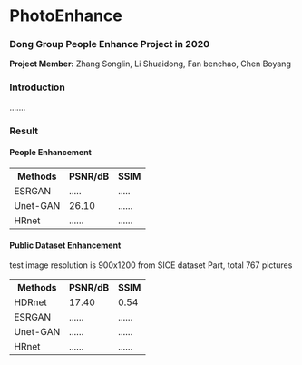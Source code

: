 <!DOCTYPE html>
<html>
<body>
<h1> PhotoEnhance </h1>
  <h3> Dong Group People Enhance Project in 2020 </h3>
  <p> <b> Project Member:</b> Zhang Songlin, Li Shuaidong, Fan benchao, Chen Boyang </p>
  <h3> Introduction </h3>
  <p> .......</p>
  <h3> Result </h3>
  <h4> People Enhancement </h4>
<table>
  <tr>
    <th>Methods</th>
    <th>PSNR/dB</th> 
    <th>SSIM</th>
  </tr>
  <tr>
    <td>ESRGAN</td>
    <td>.....</td>
    <td>.....</td>
  </tr>
  <tr>
    <td>Unet-GAN</td>
    <td>26.10</td>
    <td>......</td>
  </tr>
  <tr>
    <td>HRnet</td>
    <td>......</td>
    <td>......</td>
  </tr>
</table>
<h4> Public Dataset Enhancement </h4>
  <p> test image resolution is 900x1200 from SICE dataset Part, total 767 pictures </p> 
  <table>
  <tr>
    <th>Methods</th>
    <th>PSNR/dB</th> 
    <th>SSIM</th>
  </tr>
  <tr>
    <td>HDRnet</td>
    <td>17.40</td>
    <td>0.54</td>
  </tr>
  <tr>
    <td>ESRGAN</td>
    <td>......</td>
    <td>......</td>
  </tr>
  <tr>
    <td>Unet-GAN</td>
    <td>......</td>
    <td>......</td>
  </tr>
  <tr>
    <td>HRnet</td>
    <td>......</td>
    <td>......</td>
  </tr>
</table>
</body>
</html>
